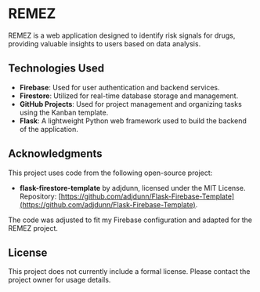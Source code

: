 # REMEZ

REMEZ is a web application designed to identify risk signals for drugs, providing valuable insights to users based on data analysis.

## Technologies Used
- **Firebase**: Used for user authentication and backend services.
- **Firestore**: Utilized for real-time database storage and management.
- **GitHub Projects**: Used for project management and organizing tasks using the Kanban template.
- **Flask**: A lightweight Python web framework used to build the backend of the application.

## Acknowledgments

This project uses code from the following open-source project:

- **flask-firestore-template** by adjdunn, licensed under the MIT License.  
  Repository: [https://github.com/adjdunn/Flask-Firebase-Template](https://github.com/adjdunn/Flask-Firebase-Template).

The code was adjusted to fit my Firebase configuration and adapted for the REMEZ project.

## License

This project does not currently include a formal license. Please contact the project owner for usage details.
